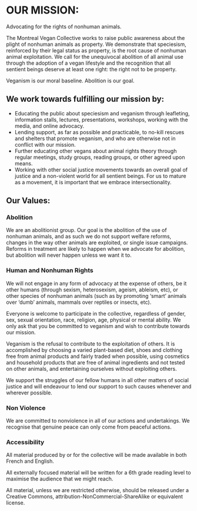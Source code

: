 # OUR MISSION:

Advocating for the rights of nonhuman animals.

The Montreal Vegan Collective works to raise public awareness about the plight of nonhuman animals as property. We demonstrate that speciesism, reinforced by their legal status as property, is the root cause of nonhuman animal exploitation. We call for the unequivocal abolition of all animal use through the adoption of a vegan lifestyle and the recognition that all sentient beings deserve at least one right: the right not to be property.

Veganism is our moral baseline. Abolition is our goal.

## We work towards fulfilling our mission by:

  * Educating the public about speciesism and veganism through leafleting, information stalls, lectures, presentations, workshops, working with the media, and online advocacy.
  * Lending support, as far as possible and practicable, to no-kill rescues and shelters that promote veganism, and who are otherwise not in conflict with our mission.
  * Further educating other vegans about animal rights theory through regular meetings, study groups, reading groups, or other agreed upon means.
  * Working with other social justice movements towards an overall goal of justice and a non-violent world for all sentient beings. For us to mature as a movement, it is important that we embrace intersectionality.

## Our Values:

### Abolition

We are an abolitionist group. Our goal is the abolition of the use of nonhuman animals, and as such we do not support welfare reforms, changes in the way other animals are exploited, or single issue campaigns. Reforms in treatment are likely to happen when we advocate for abolition, but abolition will never happen unless we want it to.

### Human and Nonhuman Rights

We will not engage in any form of advocacy at the expense of others, be it other humans (through sexism, heterosexism, ageism, ableism, etc), or other species of nonhuman animals (such as by promoting ‘smart’ animals over ‘dumb’ animals, mammals over reptiles or insects, etc).

Everyone is welcome to participate in the collective, regardless of gender, sex, sexual orientation, race, religion, age, physical or mental ability. We only ask that you be committed to veganism and wish to contribute towards our mission.

Veganism is the refusal to contribute to the exploitation of others. It is accomplished by choosing a varied plant-based diet, shoes and clothing free from animal products and fairly traded when possible, using cosmetics and household products that are free of animal ingredients and not tested on other animals, and entertaining ourselves without exploiting others.

We support the struggles of our fellow humans in all other matters of social justice and will endeavour to lend our support to such causes whenever and wherever possible.

### Non Violence

We are committed to nonviolence in all of our actions and undertakings. We recognise that genuine peace can only come from peaceful actions.

### Accessibility

All material produced by or for the collective will be made available in both French and English.

All externally focused material will be written for a 6th grade reading level to maximise the audience that we might reach.

All material, unless we are restricted otherwise, should be released under a Creative Commons, attribution-NonCommercial-ShareAlike or equivalent license.
